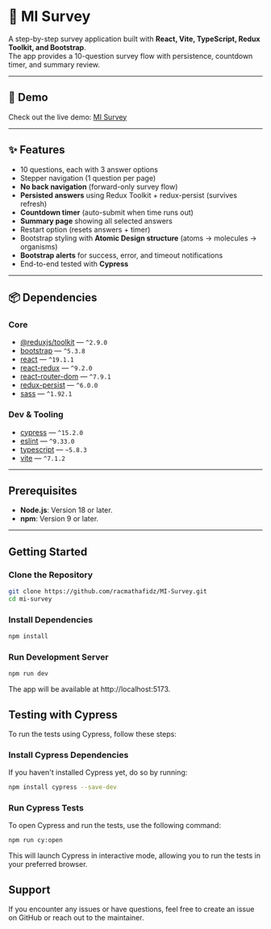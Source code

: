 # 📝 MI Survey

A step-by-step survey application built with **React, Vite, TypeScript, Redux Toolkit, and Bootstrap**.  
The app provides a 10-question survey flow with persistence, countdown timer, and summary review.

---

## 🚀 Demo
Check out the live demo: [MI Survey](https://mi-survey.vercel.app/)

---

## ✨ Features
- 10 questions, each with 3 answer options
- Stepper navigation (1 question per page)
- **No back navigation** (forward-only survey flow)
- **Persisted answers** using Redux Toolkit + redux-persist (survives refresh)
- **Countdown timer** (auto-submit when time runs out)
- **Summary page** showing all selected answers
- Restart option (resets answers + timer)
- Bootstrap styling with **Atomic Design structure** (atoms → molecules → organisms)
- **Bootstrap alerts** for success, error, and timeout notifications
- End-to-end tested with **Cypress**

---

## 📦 Dependencies
### Core
- [@reduxjs/toolkit](https://redux-toolkit.js.org/) — `^2.9.0`  
- [bootstrap](https://getbootstrap.com/) — `^5.3.8`  
- [react](https://react.dev/) — `^19.1.1`  
- [react-redux](https://react-redux.js.org/) — `^9.2.0`  
- [react-router-dom](https://reactrouter.com/) — `^7.9.1`  
- [redux-persist](https://github.com/rt2zz/redux-persist) — `^6.0.0`  
- [sass](https://sass-lang.com/) — `^1.92.1`  

### Dev & Tooling
- [cypress](https://www.cypress.io/) — `^15.2.0`  
- [eslint](https://eslint.org/) — `^9.33.0`  
- [typescript](https://www.typescriptlang.org/) — `~5.8.3`  
- [vite](https://vitejs.dev/) — `^7.1.2`  

---

## Prerequisites
- **Node.js**: Version 18 or later.
- **npm**: Version 9 or later.

---

## Getting Started

### Clone the Repository
```bash
git clone https://github.com/racmathafidz/MI-Survey.git
cd mi-survey
```

### Install Dependencies
```bash
npm install
```

### Run Development Server
```bash
npm run dev
```
The app will be available at http://localhost:5173.

## Testing with Cypress
To run the tests using Cypress, follow these steps:

### Install Cypress Dependencies
If you haven't installed Cypress yet, do so by running:
```bash
npm install cypress --save-dev
```

### Run Cypress Tests
To open Cypress and run the tests, use the following command:
```bash
npm run cy:open
```
This will launch Cypress in interactive mode, allowing you to run the tests in your preferred browser.

## Support
If you encounter any issues or have questions, feel free to create an issue on GitHub or reach out to the maintainer.
